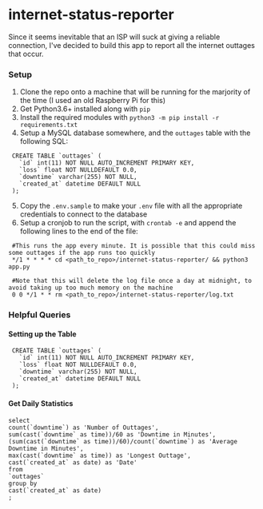 # internet-status-reporter

Since it seems inevitable that an ISP will suck at giving a reliable connection, I've decided to build this app to report all the internet outtages that occur.

### Setup
1. Clone the repo onto a machine that will be running for the marjority of the time (I used an old Raspberry Pi for this)
2. Get Python3.6+ installed along with `pip`
3. Install the required modules with `python3 -m pip install -r requirements.txt`
4. Setup a MySQL database somewhere, and the `outtages` table with the following SQL:
  ```
   CREATE TABLE `outtages` (
     `id` int(11) NOT NULL AUTO_INCREMENT PRIMARY KEY,
     `loss` float NOT NULLDEFAULT 0.0,
     `downtime` varchar(255) NOT NULL,
     `created_at` datetime DEFAULT NULL
   );
 ```
5. Copy the `.env.sample` to make your `.env` file with all the appropriate credentials to connect to the database
6. Setup a cronjob to run the script, with `crontab -e` and append the following lines to the end of the file:
  ```
   #This runs the app every minute. It is possible that this could miss some outtages if the app runs too quickly
   */1 * * * * cd <path_to_repo>/internet-status-reporter/ && python3 app.py
   
   #Note that this will delete the log file once a day at midnight, to avoid taking up too much memory on the machine
   0 0 */1 * * rm <path_to_repo>/internet-status-reporter/log.txt
  ```



### Helpful Queries
#### Setting up the Table
```
 CREATE TABLE `outtages` (
   `id` int(11) NOT NULL AUTO_INCREMENT PRIMARY KEY,
   `loss` float NOT NULLDEFAULT 0.0,
   `downtime` varchar(255) NOT NULL,
   `created_at` datetime DEFAULT NULL
 );
```

#### Get Daily Statistics
```
select
count(`downtime`) as 'Number of Outtages',
sum(cast(`downtime` as time))/60 as 'Downtime in Minutes',
(sum(cast(`downtime` as time))/60)/count(`downtime`) as 'Average Downtime in Minutes',
max(cast(`downtime` as time)) as 'Longest Outtage',
cast(`created_at` as date) as 'Date'
from 
`outtages`
group by
cast(`created_at` as date)
;
```
